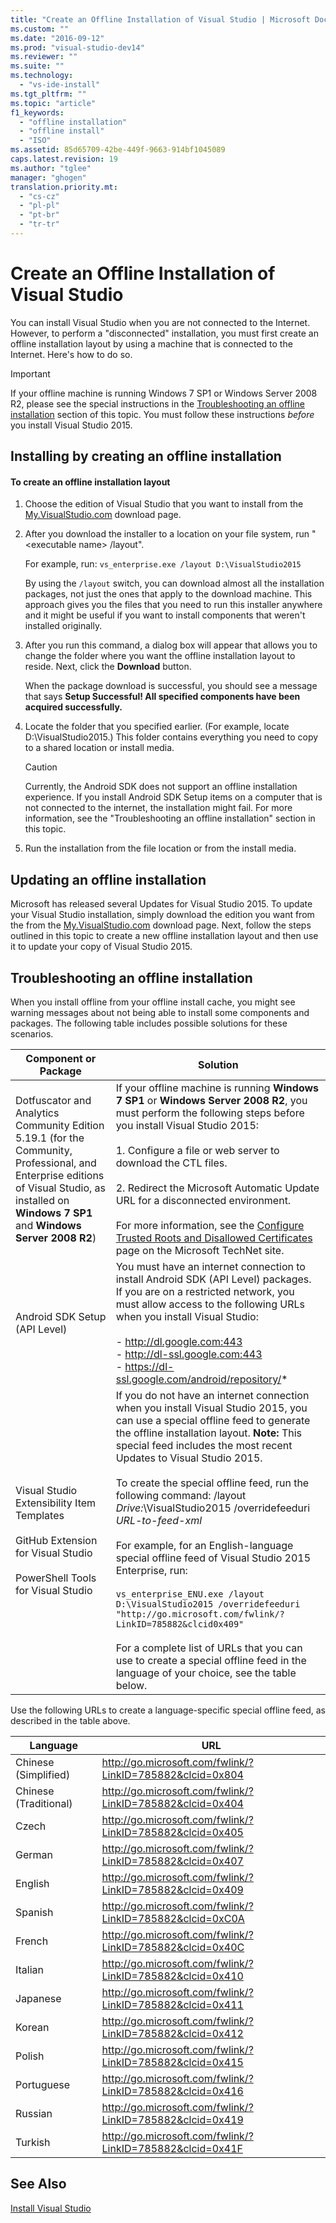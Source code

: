 ```yaml
---
title: "Create an Offline Installation of Visual Studio | Microsoft Docs"
ms.custom: ""
ms.date: "2016-09-12"
ms.prod: "visual-studio-dev14"
ms.reviewer: ""
ms.suite: ""
ms.technology: 
  - "vs-ide-install"
ms.tgt_pltfrm: ""
ms.topic: "article"
f1_keywords: 
  - "offline installation"
  - "offline install"
  - "ISO"
ms.assetid: 85d65709-42be-449f-9663-914bf1045089
caps.latest.revision: 19
ms.author: "tglee"
manager: "ghogen"
translation.priority.mt: 
  - "cs-cz"
  - "pl-pl"
  - "pt-br"
  - "tr-tr"
---
```

# Create an Offline Installation of Visual Studio
You can install Visual Studio when you are not connected to the Internet. However, to perform a "disconnected" installation, you must first create an offline installation layout by using a machine that is connected to the Internet. Here's how to do so.  
  
> [!IMPORTANT]
>  If your offline machine is running Windows 7 SP1 or Windows Server 2008 R2, please see the special instructions in the [Troubleshooting an offline installation](#BKMK_tshoot) section  of this topic.  You must follow these instructions *before* you install Visual Studio 2015.  
  
##  <a name="BKMK_Offline"></a> Installing by creating an offline installation  
  
#### To create an offline installation layout  
  
1.  Choose the edition of Visual Studio that you want to install from the  [My.VisualStudio.com](https://my.visualstudio.com/downloads?q=visual%20studio%20Enterprise%202015) download page.  
  
2.  After you download the installer to a location on your file system, run "\<executable name> /layout".  
  
     For example, run: `vs_enterprise.exe /layout D:\VisualStudio2015`  
  
     By using the `/layout` switch, you can download almost all the installation packages, not just the ones that apply to the download machine. This approach gives you the files that you need to run this installer anywhere and it might be useful if you want to install components that weren't installed originally.  
  
3.  After you run this command, a dialog box will appear that allows you to change the folder where  you want the offline installation layout to reside.   Next, click the **Download** button.  
  
     When the package download is successful, you should see a message that says **Setup Successful! All specified components have been acquired successfully.**  
  
4.  Locate the folder that you specified earlier. (For example, locate D:\VisualStudio2015.) This folder contains everything you need to copy to a shared location or install media.  
  
    > [!CAUTION]
    >  Currently, the Android SDK does not support an offline installation experience. If you install Android SDK Setup items on a computer that is not connected to the internet, the installation might fail. For more information, see the "Troubleshooting an offline installation" section in this topic.  
  
5.  Run the installation from the file location or from the install media.  
  
## Updating an offline installation  
 Microsoft has released several Updates for Visual Studio 2015. To update your Visual Studio installation, simply download  the edition you want from the from the  [My.VisualStudio.com](https://my.visualstudio.com/downloads?q=visual%20studio%20Enterprise%202015) download page. Next, follow the steps outlined in this topic to create a new offline installation layout and then use it to update your copy of Visual Studio 2015.  
  
##  <a name="BKMK_tshoot"></a> Troubleshooting an offline installation  
 When you install offline from your offline install cache, you might see warning messages about not being able to install some components and packages. The following table includes possible solutions for these scenarios.  
  
|Component or Package|Solution|  
|--------------------------|--------------|  
|Dotfuscator and Analytics Community Edition 5.19.1 (for the Community, Professional, and Enterprise editions of Visual Studio, as installed on **Windows 7 SP1** and **Windows Server 2008 R2**)|If your offline machine is running **Windows 7 SP1** or **Windows Server 2008 R2**, you must perform the following steps before you install Visual Studio 2015:<br /><br /> 1.  Configure a file or web server to download the CTL files.<br /><br /> 2.    Redirect the Microsoft Automatic Update URL for a disconnected environment.<br /><br /> For more information, see the [Configure Trusted Roots and Disallowed Certificates](https://technet.microsoft.com/library/dn265983.aspx) page on the Microsoft TechNet site.|  
|Android SDK Setup (API Level)|You must have an internet connection to install Android SDK (API Level) packages. If you are on a restricted network, you must allow access to the following URLs when you install Visual Studio:<br /><br /> -   http://dl.google.com:443<br />-   http://dl-ssl.google.com:443<br />-   https://dl-ssl.google.com/android/repository/*|  
|Visual Studio Extensibility Item Templates<br /><br /> GitHub Extension for Visual Studio<br /><br /> PowerShell Tools for Visual Studio|If you do not have an internet connection when you install Visual Studio 2015, you can use a special offline feed to generate the offline installation layout. **Note:**  This special feed includes the most recent Updates to Visual Studio 2015. <br /><br /> To create the special offline feed, run the following command: /layout *Drive:*\VisualStudio2015 /overridefeeduri *URL-to-feed-xml*<br /><br /> For example, for an English-language special offline feed of Visual Studio 2015 Enterprise, run:<br /><br /> `vs_enterprise_ENU.exe /layout D:\VisualStudio2015 /overridefeeduri "http://go.microsoft.com/fwlink/?LinkID=785882&clcid0x409"`<br /><br /> For a complete list of URLs that you can use to create a special offline feed in the language of your choice, see the table below.|  
  
 Use the following URLs to create a language-specific special offline feed, as described in the table above.  
  
|Language|URL|  
|--------------|---------|  
|Chinese (Simplified)|http://go.microsoft.com/fwlink/?LinkID=785882&clcid=0x804|  
|Chinese (Traditional)|http://go.microsoft.com/fwlink/?LinkID=785882&clcid=0x404|  
|Czech|http://go.microsoft.com/fwlink/?LinkID=785882&clcid=0x405|  
|German|http://go.microsoft.com/fwlink/?LinkID=785882&clcid=0x407|  
|English|http://go.microsoft.com/fwlink/?LinkID=785882&clcid=0x409|  
|Spanish|http://go.microsoft.com/fwlink/?LinkID=785882&clcid=0xC0A|  
|French|http://go.microsoft.com/fwlink/?LinkID=785882&clcid=0x40C|  
|Italian|http://go.microsoft.com/fwlink/?LinkID=785882&clcid=0x410|  
|Japanese|http://go.microsoft.com/fwlink/?LinkID=785882&clcid=0x411|  
|Korean|http://go.microsoft.com/fwlink/?LinkID=785882&clcid=0x412|  
|Polish|http://go.microsoft.com/fwlink/?LinkID=785882&clcid=0x415|  
|Portuguese|http://go.microsoft.com/fwlink/?LinkID=785882&clcid=0x416|  
|Russian|http://go.microsoft.com/fwlink/?LinkID=785882&clcid=0x419|  
|Turkish|http://go.microsoft.com/fwlink/?LinkID=785882&clcid=0x41F|  
  
## See Also  
 [Install Visual Studio](../install/install-visual-studio-2015.md)